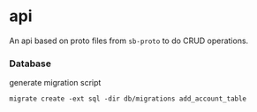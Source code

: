 # api

An api based on proto files from `sb-proto` to do CRUD operations. 

### Database
generate migration script
```console
migrate create -ext sql -dir db/migrations add_account_table
```
